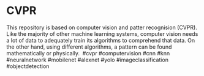 # CVPR
This repository is based on computer vision and patter recognision (CVPR). Like the majority of other machine learning systems, computer vision needs a lot of data to adequately train its algorithms to comprehend that data. On the other hand, using different algorithms, a pattern can be found mathematically or physically. 
#cvpr
#computervision
#cnn
#knn
#neuralnetwork
#mobilenet
#alexnet
#yolo
#imageclassification
#objectdetection
